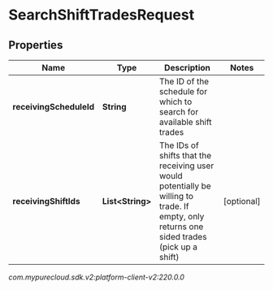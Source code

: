 # SearchShiftTradesRequest


## Properties

| Name | Type | Description | Notes |
| ------------ | ------------- | ------------- | ------------- |
| **receivingScheduleId** | **String** | The ID of the schedule for which to search for available shift trades |  |
| **receivingShiftIds** | **List&lt;String&gt;** | The IDs of shifts that the receiving user would potentially be willing to trade. If empty, only returns one sided trades (pick up a shift) |  [optional] |




_com.mypurecloud.sdk.v2:platform-client-v2:220.0.0_
